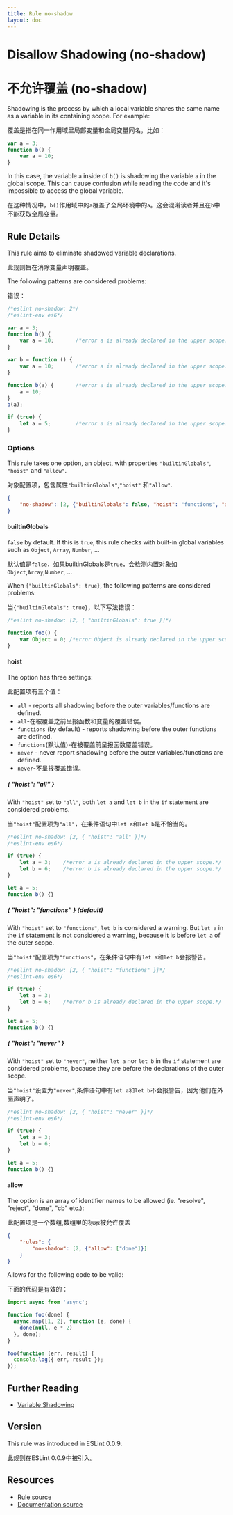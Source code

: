 ```yaml
---
title: Rule no-shadow
layout: doc
---
```

<!-- Note: No pull requests accepted for this file. See README.md in the root directory for details. -->
# Disallow Shadowing (no-shadow)

# 不允许覆盖 (no-shadow)


Shadowing is the process by which a local variable shares the same name as a variable in its containing scope. For example:

覆盖是指在同一作用域里局部变量和全局变量同名，比如：

```js
var a = 3;
function b() {
    var a = 10;
}
```

In this case, the variable `a` inside of `b()` is shadowing the variable `a` in the global scope. This can cause confusion while reading the code and it's impossible to access the global variable.

在这种情况中，`b()`作用域中的`a`覆盖了全局环境中的`a`。这会混淆读者并且在`b`中不能获取全局变量。

## Rule Details

This rule aims to eliminate shadowed variable declarations.

此规则旨在消除变量声明覆盖。

The following patterns are considered problems:

错误：

```js
/*eslint no-shadow: 2*/
/*eslint-env es6*/

var a = 3;
function b() {
    var a = 10;       /*error a is already declared in the upper scope.*/
}

var b = function () {
    var a = 10;       /*error a is already declared in the upper scope.*/
}

function b(a) {       /*error a is already declared in the upper scope.*/
    a = 10;
}
b(a);

if (true) {
    let a = 5;        /*error a is already declared in the upper scope.*/
}
```

### Options

This rule takes one option, an object, with properties `"builtinGlobals"`, `"hoist"` and `"allow"`.

对象配置项，包含属性`"builtinGlobals"`,`"hoist"` 和`"allow"`.

```json
{
    "no-shadow": [2, {"builtinGlobals": false, "hoist": "functions", "allow": []}]
}
```

#### builtinGlobals

`false` by default.
If this is `true`, this rule checks with built-in global variables such as `Object`, `Array`, `Number`, ...

默认值是`false`，如果builtinGlobals是`true`，会检测内置对象如`Object`,`Array`,`Number`, ...


When `{"builtinGlobals": true}`, the following patterns are considered problems:

当`{"builtinGlobals": true}`，以下写法错误：

```js
/*eslint no-shadow: [2, { "builtinGlobals": true }]*/

function foo() {
    var Object = 0; /*error Object is already declared in the upper scope.*/
}
```

#### hoist

The option has three settings:

此配置项有三个值：

* `all` - reports all shadowing before the outer variables/functions are defined.
* `all`-在被覆盖之前呈报函数和变量的覆盖错误。
* `functions` (by default) - reports shadowing before the outer functions are defined.
* `functions`(默认值)-在被覆盖前呈报函数覆盖错误。
* `never` - never report shadowing before the outer variables/functions are defined.
* `never`-不呈报覆盖错误。


##### { "hoist": "all" }

With `"hoist"` set to `"all"`, both `let a` and `let b` in the `if` statement are considered problems.

当`"hoist"`配置项为`"all"`，在条件语句中`let a`和`let b`是不恰当的。

```js
/*eslint no-shadow: [2, { "hoist": "all" }]*/
/*eslint-env es6*/

if (true) {
    let a = 3;    /*error a is already declared in the upper scope.*/
    let b = 6;    /*error b is already declared in the upper scope.*/
}

let a = 5;
function b() {}
```

##### { "hoist": "functions" } (default)

With `"hoist"` set to `"functions"`, `let b` is considered a warning. But `let a` in the `if` statement is not considered a warning, because it is before `let a` of the outer scope.

当`"hoist"`配置项为`"functions"`，在条件语句中有`let a`和`let b`会报警告。


```js
/*eslint no-shadow: [2, { "hoist": "functions" }]*/
/*eslint-env es6*/

if (true) {
    let a = 3;
    let b = 6;    /*error b is already declared in the upper scope.*/
}

let a = 5;
function b() {}
```

##### { "hoist": "never" }

With `"hoist"` set to `"never"`, neither `let a` nor `let b` in the `if` statement are considered problems, because they are before the declarations of the outer scope.

当`"hoist"`设置为`"never"`,条件语句中有`let a`和`let b`不会报警告，因为他们在外面声明了。

```js
/*eslint no-shadow: [2, { "hoist": "never" }]*/
/*eslint-env es6*/

if (true) {
    let a = 3;
    let b = 6;
}

let a = 5;
function b() {}
```

#### allow

The option is an array of identifier names to be allowed (ie. "resolve", "reject", "done", "cb" etc.):

此配置项是一个数组,数组里的标示被允许覆盖

```json
{
    "rules": {
        "no-shadow": [2, {"allow": ["done"]}]
    }
}
```

Allows for the following code to be valid:

下面的代码是有效的：

```js
import async from 'async';

function foo(done) {
  async.map([1, 2], function (e, done) {
    done(null, e * 2)
  }, done);
}

foo(function (err, result) {
  console.log({ err, result });
});
```

## Further Reading

* [Variable Shadowing](http://en.wikipedia.org/wiki/Variable_shadowing)

## Version

This rule was introduced in ESLint 0.0.9.

此规则在ESLint 0.0.9中被引入。

## Resources

* [Rule source](https://github.com/eslint/eslint/tree/master/lib/rules/no-shadow.js)
* [Documentation source](https://github.com/eslint/eslint/tree/master/docs/rules/no-shadow.md)
